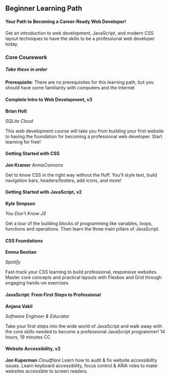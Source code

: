 ## Beginner Learning Path
#### Your Path to Becoming a Career-Ready Web Developer!

Get an introduction to web development, JavaScript, and modern CSS layout techniques to have the skills to be a professional web developer today.

### Core Courework
##### Take these in order
**Prerequisite**: There are no prerequisites for this learning path, but you should have some familiarity with computers and the Internet

#### Complete Intro to Web Development, v3
**Brian Holt**

*SQLite Cloud*

This web development course will take you from building your first website to having the foundation for becoming a professional web developer. Start learning for free!

#### Getting Started with CSS
**Jen Kramer**
*AnnieCannons*

Get to know CSS in the right way without the fluff. You'll style text, build navigation bars, headers/footers, add icons, and more!

#### Getting Started with JavaScript, v2
**Kyle Simpson**

*You Don't Know JS*

Get a tour of the building blocks of programming like variables, loops, functions and operations. Then learn the three main pillars of JavaScript.

#### CSS Foundations
**Emma Bostian**

*Spotify*

Fast-track your CSS learning to build professional, responsive websites. Master core concepts and practical layouts with Flexbox and Grid through engaging hands-on exercises.

#### JavaScript: From First Steps to Professional
**Anjana Vakil**

*Software Engineer & Educator*

Take your first steps into the wide world of JavaScript and walk away with the core skills needed to become a professional JavaScript programmer!
14 hours, 19 minutes CC

#### Website Accessibility, v2
**Jon Kuperman**
*Cloudflare*
Learn how to audit & fix website accessibility issues. Learn keyboard accessibility, focus control & ARIA roles to make websites accessible to screen readers.



